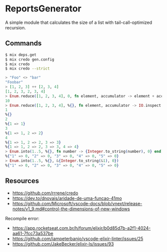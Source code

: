 # ReportsGenerator

A simple module that calculates the size of a list with tail-call-optimized
recursion.

## Commands

```bash
$ mix deps.get
$ mix credo gen.config
$ mix credo
$ mix credo --strict
```

```elixir
> "Foo" <> "bar"
"Foobar"
> [1, 2, 3] ++ [2, 3, 4]
[1, 2, 3, 2, 3, 4]
> Enum.reduce([1, 2, 3, 4], 0, fn element, accumulator -> element + accumulator end)
10
> Enum.reduce([1, 2, 3, 4], %{}, fn element, accumulator -> IO.inspect(element); IO.inspect(accumulator); Map.put(accumulator, element, element) end)
1
%{}
2
%{1 => 1}
3
%{1 => 1, 2 => 2}
4
%{1 => 1, 2 => 2, 3 => 3}
%{1 => 1, 2 => 2, 3 => 3, 4 => 4}
> Enum.into(1..5, %{}, fn number -> {Integer.to_string(number), 0} end)
%{"1" => 0, "2" => 0, "3" => 0, "4" => 0, "5" => 0}
> Enum.into(1..5, %{}, &{Integer.to_string(&1), 0})
%{"1" => 0, "2" => 0, "3" => 0, "4" => 0, "5" => 0}
```

## Resources

- https://github.com/rrrene/credo
- https://dev.to/dnovais/aridade-de-uma-funcao-41mo
- https://github.com/Microsoft/vscode-docs/blob/vnext/release-notes/v1_9.md#control-the-dimensions-of-new-windows

Recompile error:

- https://app.rocketseat.com.br/h/forum/elixir/b0d85d7b-a2f1-4024-aa61-7fcc73a537be
- https://github.com/iampeterbanjo/vscode-elixir-linter/issues/25
- https://github.com/JakeBecker/elixir-ls/issues/93
